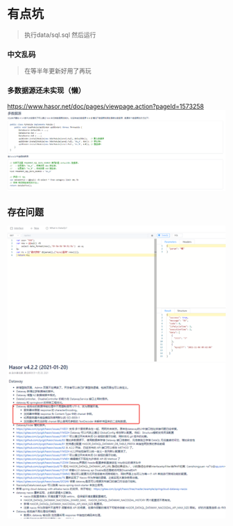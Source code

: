 # 有点坑


> 执行data/sql.sql 然后运行
### 中文乱码
> 在等半年更新好用了再玩
### 多数据源还未实现（懒）
https://www.hasor.net/doc/pages/viewpage.action?pageId=1573258
![img_2.png](img_2.png)


## 存在问题
![img.png](img.png)
![img_1.png](img_1.png)